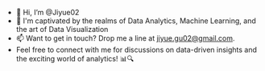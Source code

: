 - 👋 Hi, I’m @Jiyue02
- 👀 I'm captivated by the realms of Data Analytics, Machine Learning, and the art of Data Visualization
- 📫 Want to get in touch? Drop me a line at jiyue.gu02@gmail.com. 
- Feel free to connect with me for discussions on data-driven insights and the exciting world of analytics! 📊🔍
<!---
Jiyue02/Jiyue02 is a ✨ special ✨ repository because its `README.md` (this file) appears on your GitHub profile.
You can click the Preview link to take a look at your changes.
--->
